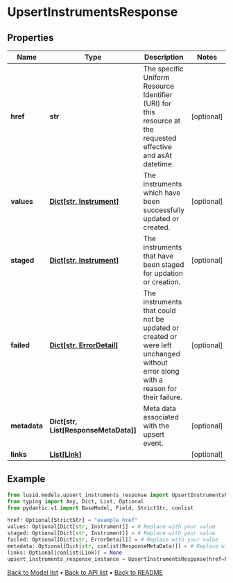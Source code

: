 # UpsertInstrumentsResponse

## Properties
Name | Type | Description | Notes
------------ | ------------- | ------------- | -------------
**href** | **str** | The specific Uniform Resource Identifier (URI) for this resource at the requested effective and asAt datetime. | [optional] 
**values** | [**Dict[str, Instrument]**](Instrument.md) | The instruments which have been successfully updated or created. | [optional] 
**staged** | [**Dict[str, Instrument]**](Instrument.md) | The instruments that have been staged for updation or creation. | [optional] 
**failed** | [**Dict[str, ErrorDetail]**](ErrorDetail.md) | The instruments that could not be updated or created or were left unchanged without error along with a reason for their failure. | [optional] 
**metadata** | **Dict[str, List[ResponseMetaData]]** | Meta data associated with the upsert event. | [optional] 
**links** | [**List[Link]**](Link.md) |  | [optional] 
## Example

```python
from lusid.models.upsert_instruments_response import UpsertInstrumentsResponse
from typing import Any, Dict, List, Optional
from pydantic.v1 import BaseModel, Field, StrictStr, conlist

href: Optional[StrictStr] = "example_href"
values: Optional[Dict[str, Instrument]] = # Replace with your value
staged: Optional[Dict[str, Instrument]] = # Replace with your value
failed: Optional[Dict[str, ErrorDetail]] = # Replace with your value
metadata: Optional[Dict[str, conlist(ResponseMetaData)]] = # Replace with your value
links: Optional[conlist(Link)] = None
upsert_instruments_response_instance = UpsertInstrumentsResponse(href=href, values=values, staged=staged, failed=failed, metadata=metadata, links=links)

```

[Back to Model list](../README.md#documentation-for-models) &#8226; [Back to API list](../README.md#documentation-for-api-endpoints) &#8226; [Back to README](../README.md)

